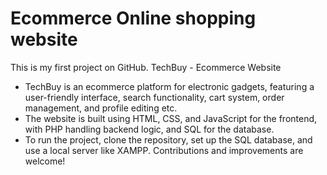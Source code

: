 # Ecommerce Online shopping website
This is my first project on GitHub.
TechBuy - Ecommerce Website
- TechBuy is an ecommerce platform for electronic gadgets, featuring a user-friendly interface, search functionality, cart system, order management,
   and profile editing etc.
- The website is built using HTML, CSS, and JavaScript for the frontend, with PHP handling backend logic, and SQL for the database.
- To run the project, clone the repository, set up the SQL database, and use a local server like XAMPP. Contributions and improvements are welcome!
